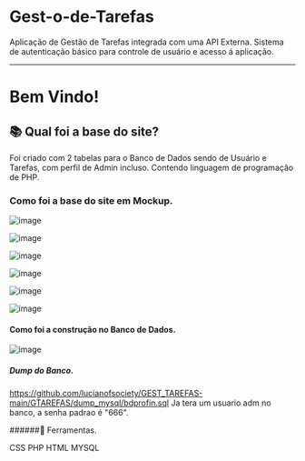 # Gest-o-de-Tarefas
Aplicação de Gestão de Tarefas integrada com uma API Externa.
Sistema de autenticação básico para controle de usuário e acesso á aplicação.

----------------------------------------------------------------------------

# Bem Vindo!

 

## 📚 Qual foi a base do site?

 Foi criado com 2 tabelas para o Banco de Dados sendo de Usuário e Tarefas, com perfil de Admin incluso. Contendo linguagem de programação de PHP.


### Como foi a base do site em Mockup.

![image](https://github.com/lucianofsociety/Gest-o-de-Tarefas/assets/106563026/701ba862-87fd-4e49-93fd-58d4a0bc3afc)


![image](https://github.com/lucianofsociety/Gest-o-de-Tarefas/assets/106563026/2f96c103-0af7-4991-a77b-4d720ad23c8c)

![image](https://github.com/lucianofsociety/Gest-o-de-Tarefas/assets/106563026/e73b12c8-9a1c-463a-b19a-849a95360e28)

![image](https://github.com/lucianofsociety/Gest-o-de-Tarefas/assets/106563026/8494cc91-d7ea-4cfb-b081-ed1ab046a3f0)

![image](https://github.com/lucianofsociety/Gest-o-de-Tarefas/assets/106563026/e90c4645-7550-48cb-8a61-8228b78885c4)

![image](https://github.com/lucianofsociety/Gest-o-de-Tarefas/assets/106563026/b95fe70f-9479-421d-a477-ec179cd2fcf5)



#### Como foi a construção no Banco de Dados.

![image](https://github.com/lucianofsociety/Gest-o-de-Tarefas/assets/106563026/2fbadb74-aae9-4d29-a350-f0ee6d4b7e8c)

##### Dump do Banco.

https://github.com/lucianofsociety/GEST_TAREFAS-main/GTAREFAS/dump_mysql/bdprofin.sql
Ja tera um usuario adm no banco, a senha padrao é "666".


######🔨 Ferramentas.

CSS
PHP
HTML
MYSQL



